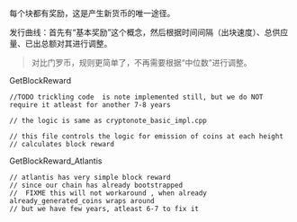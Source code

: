 每个块都有奖励，这是产生新货币的唯一途径。

发行曲线：首先有“基本奖励”这个概念，然后根据时间间隔（出块速度）、总供应量、已出总额对其进行调整。

> 对比门罗币，规则更简单了，不再需要根据“中位数”进行调整。

GetBlockReward

```
//TODO trickling code  is note implemented still, but we do NOT require it atleast for another 7-8 years

// the logic is same as cryptonote_basic_impl.cpp

// this file controls the logic for emission of coins at each height
// calculates block reward
```

GetBlockReward\_Atlantis

```
// atlantis has very simple block reward
// since our chain has already bootstrapped
//  FIXME this will not workaround , when already already_generated_coins wraps around
// but we have few years, atleast 6-7 to fix it
```



